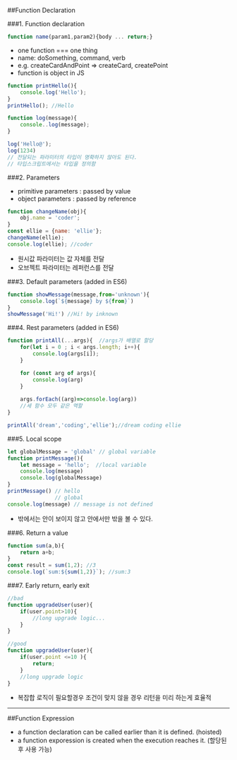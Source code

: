 ##Function Declaration

###1. Function declaration
```javascript
function name(param1,param2){body ... return;}
```
+ one function === one thing
+ name: doSomething, command, verb
+ e.g. createCardAndPoint => createCard, createPoint
+ function is object in JS
```javascript
function printHello(){
    console.log('Hello');
}
printHello(); //Hello

function log(message){
    console..log(message);
}

log('Hello@');
log(1234)
// 전달되는 파라미터의 타입이 명확하지 않아도 된다.
// 타입스크립트에서는 타입을 정의함
```


###2. Parameters
+ primitive parameters : passed by value
+ object parameters : passed by reference
```javascript
function changeName(obj){
    obj.name = 'coder';
}
const ellie = {name: 'ellie'};
changeName(ellie);
console.log(ellie); //coder
``` 
+ 원시값 파라미터는 값 자체를 전달
+ 오브젝트 파라미터는 레퍼런스를 전달


###3. Default parameters (added in ES6)
```javascript
function showMessage(message,from='unknown'){
    console.log(`${message} by ${from}`)
}
showMessage('Hi!') //Hi! by inknown
```

###4. Rest parameters (added in ES6)
```javascript
function printAll(...args){  //args가 배열로 할당
    for(let i = 0 ; i < args.length; i++){
        console.log(args[i]);
    }

    for (const arg of args){
        console.log(arg)
    }
    
    args.forEach((arg)=>console.log(arg))
    //세 함수 모두 같은 역할
}

printAll('dream','coding','ellie');//dream coding ellie
```

###5. Local scope
```javascript
let globalMessage = 'global' // global variable
function printMessage(){
    let message = 'hello';  //local variable
    console.log(message)
    console.log(globalMessage)
}
printMessage() // hello
               // global
console.log(message) // message is not defined
```
+ 밖에서는 안이 보이지 않고 안에서만 밖을 볼 수 있다.

###6. Return a value
```javascript
function sum(a,b){
    return a+b;
}
const result = sum(1,2); //3
console.log(`sum:${sum(1,2)}`); //sum:3
```


###7. Early return, early exit
```javascript
//bad
function upgradeUser(user){
    if(user.point>10){
        //long upgrade logic...
    }
}

//good
function upgradeUser(user){
    if(user.point <=10 ){
        return;
    }
    //long upgrade logic
}
```
+ 복잡합 로직이 필요할경우 조건이 맞지 않을 경우 리턴을 미리 하는게 효율적


---
##Function Expression
+ a function declaration can be called earlier than it is defined. (hoisted)
+ a function exporession is created when the execution reaches it. (할당된 후 사용 가능)
